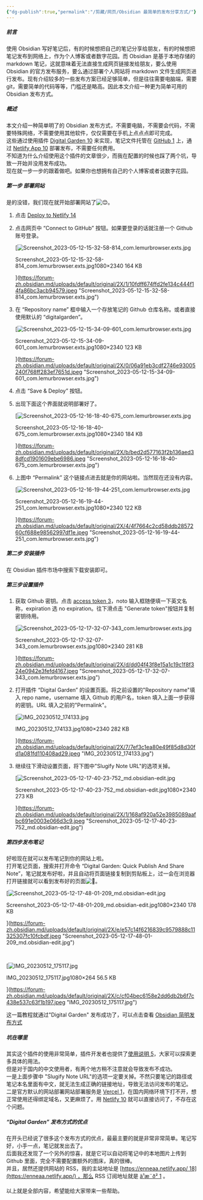 ```yaml
---
{"dg-publish":true,"permalink":"/剪藏/网页/Obsidian 最简单的发布分享方式/"}
---
```



##### 前言

使用 Obsidian 写好笔记后，有的时候想把自己的笔记分享给朋友，有的时候想把笔记发布到网络上，作为个人博客或者数字花园。而 Obsidian 是基于本地存储的 markdown 笔记，这就意味着无法直接生成网页链接发给朋友，要么使用 Obsidian 的官方发布服务，要么通过部署个人网站将 markdown 文件生成网页进行发布。现有介绍较多的一些发布方案已经足够简单，但是往往需要电脑端，需要 git，需要简单的代码等等，门槛还是略高。因此本文介绍一种更为简单可用的 Obsidian 发布方式。

##### [](https://forum-zh.obsidian.md/t/topic/19256#h-3)概述

本文介绍一种简单明了的 Obsidian 发布方式，不需要电脑，不需要会代码，不需要特殊网络，不需要使用其他软件，仅仅需要在手机上点点点即可完成。  
这些通过使用插件 [Digital Garden 10](https://github.com/oleeskild/Obsidian-Digital-Garden) 来实现，笔记文件托管在 [GitHub 1](https://github.com/) 上，通过 [Netlify App 10](https://app.netlify.com/) 部署发布，不需要任何费用。  
不知道为什么介绍使用这个插件的文章很少，而我在配置的时候也踩了两个坑，导致一开始并没用发布成功。  
现在就一步一步的跟着做吧。如果你也想拥有自己的个人博客或者说数字花园。

##### [](https://forum-zh.obsidian.md/t/topic/19256#h-4)第一步 部署网站

是的没错，我们现在就开始部署网站了![:blush:](https://forum-zh.obsidian.md/images/emoji/twitter/blush.png?v=12 ":blush:")。

1. 点击 [Deploy to Netlify 14](https://app.netlify.com/start/deploy?repository=https://github.com/oleeskild/digitalgarden)
    
2. 点击网页中 “Connect to GitHub” 按钮。如果要登录的话就注册一个 Github 账号登录。  
    
    [![Screenshot_2023-05-12-15-32-58-814_com.lemurbrowser.exts.jpg](https://forum-zh.obsidian.md/uploads/default/optimized/2X/1/10fdff674ffd2fe134c444f14fa86bc3acb94579_2_230x500.jpeg)
    
    Screenshot_2023-05-12-15-32-58-814_com.lemurbrowser.exts.jpg1080×2340 164 KB
    
    ](https://forum-zh.obsidian.md/uploads/default/original/2X/1/10fdff674ffd2fe134c444f14fa86bc3acb94579.jpeg "Screenshot_2023-05-12-15-32-58-814_com.lemurbrowser.exts.jpg")
    
3. 在 “Repository name” 框中输入一个存放笔记的 Github 仓库名称。或者直接使用默认的 “digitalgarden”。  
    
    [![Screenshot_2023-05-12-15-34-09-601_com.lemurbrowser.exts.jpg](https://forum-zh.obsidian.md/uploads/default/optimized/2X/0/06a91eb3cdf2746e93005240f768ff283ef7651d_2_230x500.jpeg)
    
    Screenshot_2023-05-12-15-34-09-601_com.lemurbrowser.exts.jpg1080×2340 123 KB
    
    ](https://forum-zh.obsidian.md/uploads/default/original/2X/0/06a91eb3cdf2746e93005240f768ff283ef7651d.jpeg "Screenshot_2023-05-12-15-34-09-601_com.lemurbrowser.exts.jpg")
    
4. 点击 “Save & Deploy” 按钮。
    
5. 出现下面这个界面就说明部署好了。  
    
    [![Screenshot_2023-05-12-16-18-40-675_com.lemurbrowser.exts.jpg](https://forum-zh.obsidian.md/uploads/default/optimized/2X/b/bed2d577163f2b136aed38dfcd1901609ebe6986_2_230x500.jpeg)
    
    Screenshot_2023-05-12-16-18-40-675_com.lemurbrowser.exts.jpg1080×2340 184 KB
    
    ](https://forum-zh.obsidian.md/uploads/default/original/2X/b/bed2d577163f2b136aed38dfcd1901609ebe6986.jpeg "Screenshot_2023-05-12-16-18-40-675_com.lemurbrowser.exts.jpg")
    
6. 上图中 “Permalink” 这个链接点进去就是你的网站啦。当然现在还没有内容。  
    
    [![Screenshot_2023-05-12-16-19-44-251_com.lemurbrowser.exts.jpg](https://forum-zh.obsidian.md/uploads/default/optimized/2X/4/4f7664c2cd58ddb2857260cf688e98562997df1e_2_230x500.jpeg)
    
    Screenshot_2023-05-12-16-19-44-251_com.lemurbrowser.exts.jpg1080×2340 122 KB
    
    ](https://forum-zh.obsidian.md/uploads/default/original/2X/4/4f7664c2cd58ddb2857260cf688e98562997df1e.jpeg "Screenshot_2023-05-12-16-19-44-251_com.lemurbrowser.exts.jpg")
    

##### [](https://forum-zh.obsidian.md/t/topic/19256#h-5)第二步 安装插件

在 Obsidian 插件市场中搜索下载安装即可。

##### [](https://forum-zh.obsidian.md/t/topic/19256#h-6)第三步设置插件

1. 获取 Github 密钥。点击 [access token 3](https://github.com/settings/tokens/new?scopes=repo)，noto 输入框随便填一下英文名称，expiration 选 no expiration。往下滑点击 "Generate token"按钮并复制密钥待用。  
    
    [![Screenshot_2023-05-12-17-32-07-343_com.lemurbrowser.exts.jpg](https://forum-zh.obsidian.md/uploads/default/optimized/2X/d/dd04f43f8e15a1c19c1f8f324e0942e3fefd4167_2_230x500.jpeg)
    
    Screenshot_2023-05-12-17-32-07-343_com.lemurbrowser.exts.jpg1080×2340 281 KB
    
    ](https://forum-zh.obsidian.md/uploads/default/original/2X/d/dd04f43f8e15a1c19c1f8f324e0942e3fefd4167.jpeg "Screenshot_2023-05-12-17-32-07-343_com.lemurbrowser.exts.jpg")
    
2. 打开插件 “Digital Garden” 的设置页面。将之前设置的"Repository name"填入 repo name，username 填入 Github 的用户名，token 填入上面一步获得的密钥。URL 填入之前的"Permalink"。  
    
    [![IMG_20230512_174133.jpg](https://forum-zh.obsidian.md/uploads/default/optimized/2X/7/7ef3c1ea80e49f85d8d30fd1a081fd110408ad29_2_230x500.jpeg)
    
    IMG_20230512_174133.jpg1080×2340 282 KB
    
    ](https://forum-zh.obsidian.md/uploads/default/original/2X/7/7ef3c1ea80e49f85d8d30fd1a081fd110408ad29.jpeg "IMG_20230512_174133.jpg")
    
3. 继续往下滑动设置页面，将下图中"Slugify Note URL"的选项关掉。  
    
    [![Screenshot_2023-05-12-17-40-23-752_md.obsidian-edit.jpg](https://forum-zh.obsidian.md/uploads/default/optimized/2X/1/168af920a52e3985089aafbc691e0003e066d3c9_2_230x500.jpeg)
    
    Screenshot_2023-05-12-17-40-23-752_md.obsidian-edit.jpg1080×2340 273 KB
    
    ](https://forum-zh.obsidian.md/uploads/default/original/2X/1/168af920a52e3985089aafbc691e0003e066d3c9.jpeg "Screenshot_2023-05-12-17-40-23-752_md.obsidian-edit.jpg")
    

##### [](https://forum-zh.obsidian.md/t/topic/19256#h-7)第四步发布笔记

好啦现在就可以发布笔记到你的网站上啦。  
打开笔记页面，搜索并打开命令 “Digital Garden: Quick Publish And Share Note”，笔记就发布好啦，并且自动将页面链接复制到剪贴板上，过一会在浏览器打开链接就可以看到发布好的页面![:rocket:](https://forum-zh.obsidian.md/images/emoji/twitter/rocket.png?v=12 ":rocket:")。  

[![Screenshot_2023-05-12-17-48-01-209_md.obsidian-edit.jpg](https://forum-zh.obsidian.md/uploads/default/optimized/2X/e/e57c14f6216839c9579888c11325307fc10fcbdf_2_230x500.jpeg)

Screenshot_2023-05-12-17-48-01-209_md.obsidian-edit.jpg1080×2340 178 KB

](https://forum-zh.obsidian.md/uploads/default/original/2X/e/e57c14f6216839c9579888c11325307fc10fcbdf.jpeg "Screenshot_2023-05-12-17-48-01-209_md.obsidian-edit.jpg")

 

[![IMG_20230512_175117.jpg](https://forum-zh.obsidian.md/uploads/default/optimized/2X/c/cf04bec6158e2dd6db2b6f7c438e537c63f1b197_2_690x168.jpeg)

IMG_20230512_175117.jpg1080×264 56.5 KB

](https://forum-zh.obsidian.md/uploads/default/original/2X/c/cf04bec6158e2dd6db2b6f7c438e537c63f1b197.jpeg "IMG_20230512_175117.jpg")

  
这一篇教程就通过"Digital Garden" 发布成功了，可以点击查看 [Obsidian 简明发布方式]( [https://enneaa.netlify.app/📜页面/Obsidian 8](https://enneaa.netlify.app/%F0%9F%93%9C%E9%A1%B5%E9%9D%A2/Obsidian) 简明发布方式/)

##### [](https://forum-zh.obsidian.md/t/topic/19256#h-8)坑在哪里

其实这个插件的使用非常简单，插件开发者也提供了[使用说明 5](https://dg-docs.ole.dev/getting-started/01-getting-started/)，大家可以探索更多具体的用法。  
但是对于国内的中文使用者，有两个地方稍不注意就会导致发布不成功。  
一是上面步骤中 "Slugify Note URL"的选项一定要关掉。不然只要笔记的路径或笔记本名里面有中文，就无法生成正确的链接地址，导致无法访问发布的笔记。  
二是官方默认的网站部署网站部署服务是 [Vercel 1](https://vercel.com/dashboard)，在国内网络环境下打不开，想正常使用还得绑定域名，又更麻烦了。用 [Netlify 10](https://app.netlify.com/) 就可以直接访问了，不存在这个问题。

##### [](https://forum-zh.obsidian.md/t/topic/19256#digital-garden-9)“Digital Garden” 发布方式的优点

在开头已经说了很多这个发布方式的优点，最最主要的就是非常非常简单。笔记写好，小手一点，笔记就发出去了。  
后面我还发现了一个另外的惊喜，就是它可以自动将笔记中的本地图片上传到 Github 里面，完全不需要配置额外的图床，真的很棒。  
并且，居然还提供网站的 RSS，我的主站地址是 [https://enneaa.netlify.app/ 18](https://enneaa.netlify.app/) ，那么 RSS 订阅地址就是 [ä¹æ¨ð² 1](https://enneaa.netlify.app/feed.xml) 。

以上就是全部内容，希望能给大家带来一些帮助。